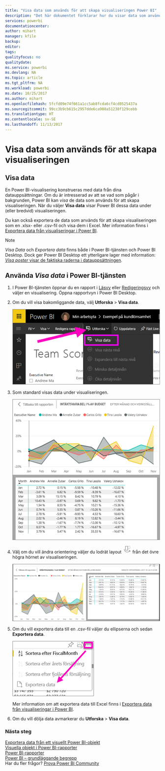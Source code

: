 ```yaml
---
title: "Visa data som används för att skapa visualiseringen Power BI"
description: "Det här dokumentet förklarar hur du visar data som används för att skapa en visualisering i Power BI och hur du exporterar dessa data till en .csv-fil."
services: powerbi
documentationcenter: 
author: mihart
manager: kfile
backup: 
editor: 
tags: 
qualityfocus: no
qualitydate: 
ms.service: powerbi
ms.devlang: NA
ms.topic: article
ms.tgt_pltfrm: NA
ms.workload: powerbi
ms.date: 10/25/2017
ms.author: mihart
ms.openlocfilehash: 5fcfd09e74f661a1cc5ab8fcda6cf4cd0525437a
ms.sourcegitcommit: 99cc3b9cb615c2957dde6ca908a51238f129cebb
ms.translationtype: HT
ms.contentlocale: sv-SE
ms.lasthandoff: 11/13/2017
---
```

# <a name="show-the-data-that-was-used-to-create-the-visualization"></a>Visa data som används för att skapa visualiseringen
## <a name="show-data"></a>Visa data
En Power BI-visualisering konstrueras med data från dina datauppsättningar. Om du är intresserad av att se vad som pågår i bakgrunden, Power BI kan *visa* de data som används för att skapa visualiseringen. När du väljer **Visa data** visar Power BI dessa data under (eller bredvid) visualiseringen.

Du kan också exportera de data som används för att skapa visualiseringen som en .xlsx- eller .csv-fil och visa dem i Excel. Mer information finns i [Exportera data från visualiseringar i Power BI](power-bi-visualization-export-data.md).

> [!NOTE]
> *Visa Data* och *Exportera data* finns både i Power BI-tjänsten och Power BI Desktop. Dock ger Power BI Desktop ett ytterligare lager med information: [ *Visa poster* visar de faktiska raderna i datauppsättningen](desktop-see-data-see-records.md).
> 
> 

## <a name="using-show-data-in-power-bi-service"></a>Använda *Visa data* i Power BI-tjänsten
1. I Power BI-tjänsten öppnar du en rapport i [Läsvy](service-report-open-in-reading-view.md) eller [Redigeringsvy](service-reading-view-and-editing-view.md) och väljer en visualisering.  Öppna rapportvyn i Power BI Desktop.
2. Om du vill visa bakomliggande data, välj **Utforska** > **Visa data**.
   
   ![](media/service-reports-show-data/power-bi-show-data.png)
3. Som standard visas data under visualiseringen.
   
   ![](media/service-reports-show-data/power-bi-explore-show-data.png)
4. Välj om du vill ändra orientering väljer du lodrät layout ![](media/service-reports-show-data/power-bi-vertical-icon-new.png) från det övre högra hörnet av visualiseringen.
   
   ![](media/service-reports-show-data/power-bi-explore-show-data2.png)
5. Om du vill exportera data till en .csv-fil väljer du ellipserna och sedan **Exportera data**.
   
    ![](media/service-reports-show-data/power-bi-export-data-new.png)
   
    Mer information om att exportera data till Excel finns i [Exportera data från visualiseringar i Power BI](power-bi-visualization-export-data.md).
6. Om du vill dölja data avmarkerar du **Utforska** > **Visa data**.

### <a name="next-steps"></a>Nästa steg
[Exportera data från ett visuellt Power BI-objekt](power-bi-visualization-export-data.md)    
[Visuella objekt i Power BI-rapporter](power-bi-report-visualizations.md)    
[Power BI-rapporter](service-reports.md)    
[Power BI – grundläggande begrepp](service-basic-concepts.md)    
Har du fler frågor? [Prova Power BI Community](http://community.powerbi.com/)

